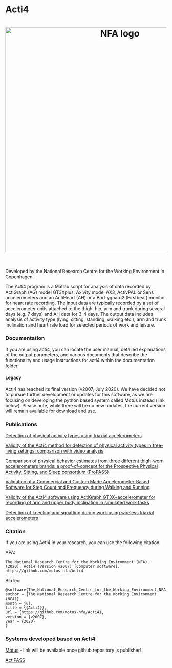 # Acti4
<h1 align="center">
<img src="https://via.ritzau.dk/data/images/00256/d259274e-fd6f-485a-8928-4d2618d29f6e.jpg" width="700" alt="NFA logo" title="NFA logo">
</h1><br>

Developed by the National Research Centre for the Working Environment in Copenhagen.


The Acti4 program is a Matlab script for analysis of data recorded by ActiGraph (AG) model GT3Xplus, Axivity model AX3, ActivPAL or Sens accelerometers and an ActiHeart (AH) or a Bod-yguard2 (Firstbeat) monitor for heart rate recording. The input data are typically recorded by a set of accelerometer units attached to the thigh, hip, arm and trunk during several days (e.g. 7 days) and AH data for 3-4 days. The output data includes analysis of activity type (lying, sitting, standing, walking etc.), arm and trunk inclination and heart rate load for selected periods of work and leisure.

### Documentation
If you are using acti4, you can locate the user manual, detailed explanations of the output parameters, and various documents that describe the functionality and usage instructions for acti4 within the documentation folder.

#### Legacy
Acti4 has reached its final version (v2007, July 2020). We have decided not to pursue further development or updates for this software, as we are focusing on developing the python based system called Motus instead (link below). Please note, while there will be no new updates, the current version will remain available for download and use.

### Publications

[Detection of physical activity types using triaxial accelerometers](https://pubmed.ncbi.nlm.nih.gov/23249722/)

[Validity of the Acti4 method for detection of physical activity types in free-living settings: comparison with video analysis](https://pubmed.ncbi.nlm.nih.gov/25588819/)

[Comparison of physical behavior estimates from three different thigh-worn accelerometers brands: a proof-of-concept for the Prospective Physical Activity, Sitting, and Sleep consortium (ProPASS)](https://ijbnpa.biomedcentral.com/articles/10.1186/s12966-019-0835-0)

[Validation of a Commercial and Custom Made Accelerometer-Based Software for Step Count and Frequency during Walking and Running](https://www.longdom.org/open-access/validation-of-a-commercial-and-custom-made-accelerometerbased-software-for-step-count-and-frequency-during-walking-and-r-20442.html)

[Validity of the Acti4 software using ActiGraph GT3X+accelerometer for recording of arm and upper body inclination in simulated work tasks](https://www.tandfonline.com/doi/full/10.1080/00140139.2013.869358)

[Detection of kneeling and squatting during work using wireless triaxial accelerometers](https://www.tandfonline.com/doi/full/10.1080/00140139.2020.1734668)

### Citation

If you are using Acti4 in your research, you can use the following citation 

APA: 
```
The National Research Centre for the Working Environment (NFA). (2020). Acti4 (Version v2007) [Computer software]. https://github.com/motus-nfa/Acti4
```

BibTex:
```
@software{The_National_Research_Centre_for_the_Working_Environment_NFA_Acti4_2020,
author = {The National Research Centre for the Working Environment (NFA)},
month = jul,
title = {{Acti4}},
url = {https://github.com/motus-nfa/Acti4},
version = {v2007},
year = {2020}
}
```


### Systems developed based on Acti4

[Motus](https://github.com/motus-nfa/Motus) - link will be available once github repository is published

[ActiPASS](https://github.com/Ergo-Tools/ActiPASS)
